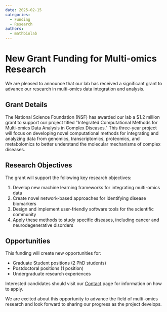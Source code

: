 ```yaml
---
date: 2025-02-15
categories:
  - Funding
  - Research
authors:
  - mathbiolab
---
```


# New Grant Funding for Multi-omics Research

We are pleased to announce that our lab has received a significant grant to advance our research in multi-omics data integration and analysis.

<!-- more -->

## Grant Details

The National Science Foundation (NSF) has awarded our lab a $1.2 million grant to support our project titled "Integrated Computational Methods for Multi-omics Data Analysis in Complex Diseases." This three-year project will focus on developing novel computational methods for integrating and analyzing data from genomics, transcriptomics, proteomics, and metabolomics to better understand the molecular mechanisms of complex diseases.

## Research Objectives

The grant will support the following key research objectives:

1. Develop new machine learning frameworks for integrating multi-omics data
2. Create novel network-based approaches for identifying disease biomarkers
3. Design and implement user-friendly software tools for the scientific community
4. Apply these methods to study specific diseases, including cancer and neurodegenerative disorders

## Opportunities

This funding will create new opportunities for:

- Graduate Student positions (2 PhD students)
- Postdoctoral positions (1 position)
- Undergraduate research experiences

Interested candidates should visit our [Contact](../../contact.md) page for information on how to apply.

We are excited about this opportunity to advance the field of multi-omics research and look forward to sharing our progress as the project develops.
